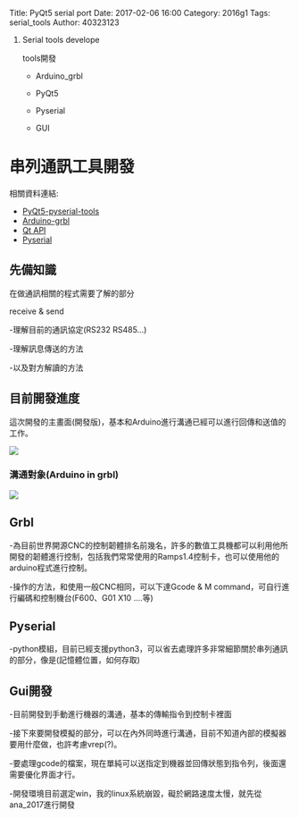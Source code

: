 Title: PyQt5 serial port 
Date: 2017-02-06 16:00
Category: 2016g1
Tags: serial_tools
Author: 40323123

1. Serial tools develope

    tools開發
    
    * Arduino_grbl
    
    * PyQt5
    
    * Pyserial
    
    * GUI


<!-- PELICAN_END_SUMMARY -->

串列通訊工具開發
===

相關資料連結:

+ [PyQt5-pyserial-tools](https://github.com/smpss91341/PyQt5-pyserial)
+ [Arduino-grbl](https://github.com/grbl/grbl)
+ [Qt API](http://doc.qt.io/qt-5/search-results.html)
+ [Pyserial](http://pythonhosted.org/pyserial/)

先備知識
---

在做通訊相關的程式需要了解的部分

receive & send

-理解目前的通訊協定(RS232 RS485...)

-理解訊息傳送的方法

-以及對方解讀的方法

目前開發進度
---

這次開發的主畫面(開發版)，基本和Arduino進行溝通已經可以進行回傳和送值的工作。

![](http://i.imgur.com/ImxcqAY.png)

<h3>溝通對象(Arduino in grbl)</h3>

![](http://i.imgur.com/uzHl6qj.jpg)

Grbl
---

-為目前世界開源CNC的控制韌體排名前幾名，許多的數值工具機都可以利用他所開發的韌體進行控制，包括我們常常使用的Ramps1.4控制卡，也可以使用他的arduino程式進行控制。

-操作的方法，和使用一般CNC相同，可以下達Gcode & M command，可自行進行編碼和控制機台(F600、G01 X10 ....等)

Pyserial
---

-python模組，目前已經支援python3，可以省去處理許多非常細節關於串列通訊的部分，像是(記憶體位置，如何存取)


Gui開發
---

-目前開發到手動進行機器的溝通，基本的傳輸指令到控制卡裡面

-接下來要開發模擬的部分，可以在內外同時進行溝通，目前不知道內部的模擬器要用什麼做，也許考慮vrep(?)。

-要處理gcode的檔案，現在單純可以送指定到機器並回傳狀態到指令列，後面還需要優化界面才行。

-開發環境目前選定win，我的linux系統崩毀，礙於網路速度太慢，就先從ana_2017進行開發






